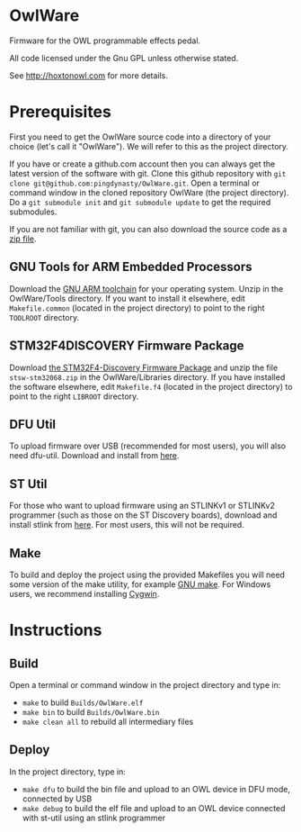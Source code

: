 # OwlWare

Firmware for the OWL programmable effects pedal.

All code licensed under the Gnu GPL unless otherwise stated.

See http://hoxtonowl.com for more details.


# Prerequisites

First you need to get the OwlWare source code into a directory of your choice (let's call it "OwlWare"). We will refer to this as the project directory.

If you have or create a github.com account then you can always get the latest version of the software with git.
Clone this github repository with `git clone git@github.com:pingdynasty/OwlWare.git`.
Open a terminal or command window in the cloned repository OwlWare (the project directory). Do a `git submodule init` and `git submodule update` to get the required submodules.

If you are not familiar with git, you can also download the source code as a [zip file][master-zip]. 

## GNU Tools for ARM Embedded Processors

Download the [GNU ARM toolchain][gcc-arm] for your operating system. Unzip in the OwlWare/Tools directory.
If you want to install it elsewhere, edit `Makefile.common` (located in the project directory) to point to the right `TOOLROOT` directory.

## STM32F4DISCOVERY Firmware Package
Download [the STM32F4-Discovery Firmware Package][STM32068] and unzip the file `stsw-stm32068.zip` in the OwlWare/Libraries directory.
If you have installed the software elsewhere, edit `Makefile.f4` (located in the project directory) to point to the right `LIBROOT` directory.

## DFU Util
To upload firmware over USB (recommended for most users), you will also need dfu-util. Download and install from [here][dfu-util].

## ST Util
For those who want to upload firmware using an STLINKv1 or STLINKv2 programmer (such as those on the ST Discovery boards), download and install stlink from [here][stlink]. For most users, this will not be required.

## Make

To build and deploy the project using the provided Makefiles you will need some version of the make utility, for example [GNU make][gnu-make]. For Windows users, we recommend installing [Cygwin][cygwin].


# Instructions

## Build
Open a terminal or command window in the project directory and type in:
* `make` to build `Builds/OwlWare.elf`
* `make bin` to build `Builds/OwlWare.bin`
* `make clean all` to rebuild all intermediary files

## Deploy
In the project directory, type in:
* `make dfu` to build the bin file and upload to an OWL device in DFU mode, connected by USB
* `make debug` to build the elf file and upload to an OWL device connected with st-util using an stlink programmer


[STM32068]: http://www.st.com/web/catalog/tools/FM147/CL1794/SC961/SS1743/PF257904
[gcc-arm]: https://launchpad.net/gcc-arm-embedded
[dfu-util]: http://dfu-util.gnumonks.org
[stlink]: https://github.com/texane/stlink
[gnu-make]: http://www.gnu.org/software/make/
[master-zip]: https://github.com/pingdynasty/OwlWare/archive/master.zip
[cygwin]: http://www.cygwin.com

